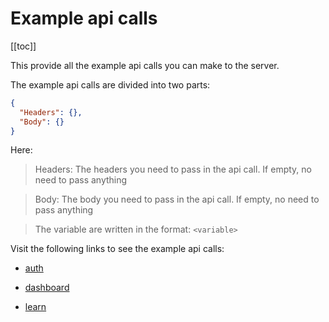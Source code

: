 # Example api calls

[[toc]]

This provide all the example api calls you can make to the server.

The example api calls are divided into two parts:

```json
{
  "Headers": {},
  "Body": {}
}
```

Here:
> Headers: The headers you need to pass in the api call. If empty, no need to pass anything

> Body: The body you need to pass in the api call. If empty, no need to pass anything

> The variable are written in the format: `<variable>`

Visit the following links to see the example api calls:

- [auth](/api/auth-api)

- [dashboard](/api/dashboard-api)

- [learn](/api/learn-api)
